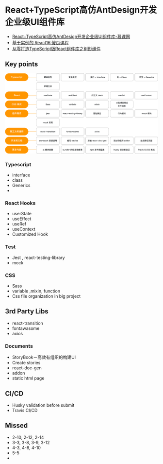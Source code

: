 # React+TypeScript高仿AntDesign开发企业级UI组件库
- [React+TypeScript高仿AntDesign开发企业级UI组件库-慕课网](https://coding.imooc.com/class/428.html)
- [基于实例的 React16 傻瓜课程](https://www.imooc.com/learn/1045)
- [从零打造TypeScript版React组件库之树形组件](http://www.zhufengpeixun.cn/zhufenggongkaike/gaojijiagougongkaike/2019-10-24/1231.html)

## Key points
![Cource content](./_notes/images/course-content.png)
### Typescript
- interface
- class
- Generics
- 

### React Hooks
- userState
- useEffect
- useRef
- useContext
- Customized Hook

### Test
- Jest , react-testing-library
- mock

### CSS
- Sass
- variable ,mixin, function
- Css file organization in big project

## 3rd Party Libs
- react-transition
- fontawasome
- axios

### Documents
- StoryBook－高效有组织的构建UI
- Create stories
- react-doc-gen
- addon
- static html page

## CI/CD
- Husky validation before submit
- Travis CI/CD

## Missed
- 2-10, 2-12, 2-14
- 3-3, 3-8, 3-9, 3-12
- 4-3, 4-8, 4-10
- 5-5
- 
